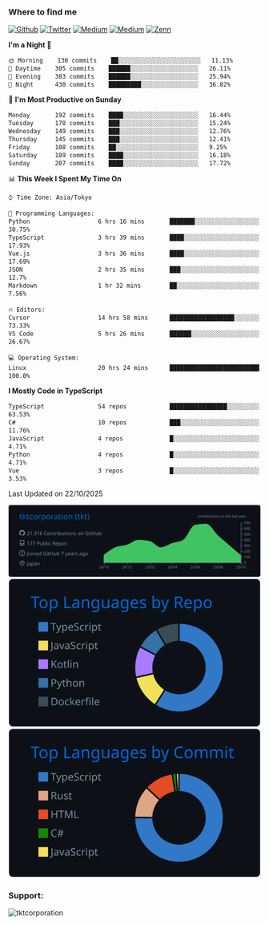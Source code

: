 <!-- <p align="left"> <img src="https://komarev.com/ghpvc/?username=tktcorporation&label=Profile%20views&color=0e75b6&style=flat" alt="tktcorporation" /> </p> -->

<h3>Where to find me</h3>
<p>
<a href="https://github.com/tktcorporation" target="_blank"><img alt="Github" src="https://img.shields.io/badge/GitHub-%2312100E.svg?&style=for-the-badge&logo=Github&logoColor=white" /></a>
<a href="https://twitter.com/tktcorporation" target="_blank"><img alt="Twitter" src="https://img.shields.io/badge/twitter-%231DA1F2.svg?&style=for-the-badge&logo=twitter&logoColor=white" /></a>
<a href="https://www.linkedin.com/in/tktcorporation" target="_blank"><img alt="Medium" src="https://img.shields.io/badge/linkdin-0a66c2.svg?&style=for-the-badge&logo=linkedin&logoColor=white" /></a>
<a href="https://qiita.com/tktcorporation" target="_blank"><img alt="Medium" src="https://img.shields.io/badge/qiita-55C500.svg?&style=for-the-badge&logo=qiita&logoColor=white" /></a>
<a href="https://zenn.dev/tktcorporation" target="_blank"><img alt="Zenn" src="https://img.shields.io/badge/Zenn-3EA8FF.svg?&style=for-the-badge&logo=Zenn&logoColor=white" /></a>
</p>
  
<!--START_SECTION:waka-->
**I'm a Night 🦉** 

```text
🌞 Morning    130 commits    ██░░░░░░░░░░░░░░░░░░░░░░░   11.13% 
🌆 Daytime    305 commits    ██████░░░░░░░░░░░░░░░░░░░   26.11% 
🌃 Evening    303 commits    ██████░░░░░░░░░░░░░░░░░░░   25.94% 
🌙 Night      430 commits    █████████░░░░░░░░░░░░░░░░   36.82%

```
📅 **I'm Most Productive on Sunday** 

```text
Monday       192 commits    ████░░░░░░░░░░░░░░░░░░░░░   16.44% 
Tuesday      178 commits    ███░░░░░░░░░░░░░░░░░░░░░░   15.24% 
Wednesday    149 commits    ███░░░░░░░░░░░░░░░░░░░░░░   12.76% 
Thursday     145 commits    ███░░░░░░░░░░░░░░░░░░░░░░   12.41% 
Friday       108 commits    ██░░░░░░░░░░░░░░░░░░░░░░░   9.25% 
Saturday     189 commits    ████░░░░░░░░░░░░░░░░░░░░░   16.18% 
Sunday       207 commits    ████░░░░░░░░░░░░░░░░░░░░░   17.72%

```


📊 **This Week I Spent My Time On** 

```text
⌚︎ Time Zone: Asia/Tokyo

💬 Programming Languages: 
Python                   6 hrs 16 mins       ███████░░░░░░░░░░░░░░░░░░   30.75% 
TypeScript               3 hrs 39 mins       ████░░░░░░░░░░░░░░░░░░░░░   17.93% 
Vue.js                   3 hrs 36 mins       ████░░░░░░░░░░░░░░░░░░░░░   17.69% 
JSON                     2 hrs 35 mins       ███░░░░░░░░░░░░░░░░░░░░░░   12.7% 
Markdown                 1 hr 32 mins        ██░░░░░░░░░░░░░░░░░░░░░░░   7.56%

🔥 Editors: 
Cursor                   14 hrs 58 mins      ██████████████████░░░░░░░   73.33% 
VS Code                  5 hrs 26 mins       ██████░░░░░░░░░░░░░░░░░░░   26.67%

💻 Operating System: 
Linux                    20 hrs 24 mins      █████████████████████████   100.0%

```

**I Mostly Code in TypeScript** 

```text
TypeScript               54 repos            ████████████████░░░░░░░░░   63.53% 
C#                       10 repos            ███░░░░░░░░░░░░░░░░░░░░░░   11.76% 
JavaScript               4 repos             █░░░░░░░░░░░░░░░░░░░░░░░░   4.71% 
Python                   4 repos             █░░░░░░░░░░░░░░░░░░░░░░░░   4.71% 
Vue                      3 repos             █░░░░░░░░░░░░░░░░░░░░░░░░   3.53%

```



 Last Updated on 22/10/2025
<!--END_SECTION:waka-->

[![](https://raw.githubusercontent.com/tktcorporation/tktcorporation/master/profile-summary-card-output/github_dark/0-profile-details.svg)](https://github.com/vn7n24fzkq/github-profile-summary-cards)
[![](https://raw.githubusercontent.com/tktcorporation/tktcorporation/master/profile-summary-card-output/github_dark/1-repos-per-language.svg)](https://github.com/vn7n24fzkq/github-profile-summary-cards) [![](https://raw.githubusercontent.com/tktcorporation/tktcorporation/master/profile-summary-card-output/github_dark/2-most-commit-language.svg)](https://github.com/vn7n24fzkq/github-profile-summary-cards)

<h3 align="left">Support:</h3>
<p><a href="https://www.buymeacoffee.com/tktcorporation"> <img align="left" src="https://cdn.buymeacoffee.com/buttons/v2/default-yellow.png" height="50" width="210" alt="tktcorporation" /></a></p><br><br>
